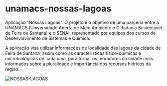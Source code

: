 # unamacs-nossas-lagoas
Aplicação "Nossas Lagoas".
O projeto é o objetivo de uma parceria entre a UNAMACS (Universidade Aberta de Meio Ambiente e Cidadania Sustentável de Feira de Santana) e
o SENAI, representado por equipes dos cursos de Desenvolvimento de Sistemas e Química.

A aplicação visa utilizar informações de localidade das lagoas da cidade de Feira de Santana, assim como as características fisico-químicas
e microbiológicas de cada uma, para tornar os moradores da cidade mais informados sobre a pluralidade e importância dos recursos hidrícos 
da região.
 
 ![NOSSAS-LAGOAS](https://user-images.githubusercontent.com/40476367/65568599-d961cb80-df30-11e9-9417-6da61690f329.png)

